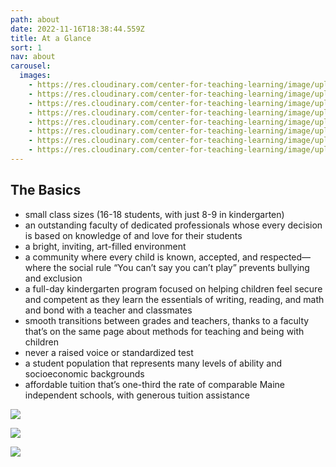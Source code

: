```yaml
---
path: about
date: 2022-11-16T18:38:44.559Z
title: At a Glance
sort: 1
nav: about
carousel:
  images:
    - https://res.cloudinary.com/center-for-teaching-learning/image/upload/v1665867861/Home%20page%20photos/school.1080.37_rq7fgb.jpg
    - https://res.cloudinary.com/center-for-teaching-learning/image/upload/v1665867862/Home%20page%20photos/school.1080.7_r3fkdb.jpg
    - https://res.cloudinary.com/center-for-teaching-learning/image/upload/v1665867864/Home%20page%20photos/school.1080.16_lkhcjm.jpg
    - https://res.cloudinary.com/center-for-teaching-learning/image/upload/v1665867861/Home%20page%20photos/school.1080.2_r0zw2k.jpg
    - https://res.cloudinary.com/center-for-teaching-learning/image/upload/v1665867858/Home%20page%20photos/school.1080.22_gmsyl1.jpg
    - https://res.cloudinary.com/center-for-teaching-learning/image/upload/v1665867863/Home%20page%20photos/school.1080.6_hgmmqf.jpg
    - https://res.cloudinary.com/center-for-teaching-learning/image/upload/v1665867863/Home%20page%20photos/school.1080.5_twrpvd.jpg
    - https://res.cloudinary.com/center-for-teaching-learning/image/upload/v1665867861/Home%20page%20photos/school.1080.38_vqfsuj.jpg
---
```

## The Basics

* small class sizes (16-18 students, with just 8-9 in kindergarten)
* an outstanding faculty of dedicated professionals whose every decision is based on knowledge of and love for their students
* a bright, inviting, art-filled environment
* a community where every child is known, accepted, and respected—where the social rule “You can’t say you can’t play” prevents bullying and exclusion
* a full-day kindergarten program focused on helping children feel secure and competent as they learn the essentials of writing, reading, and math and bond with a teacher and classmates
* smooth transitions between grades and teachers, thanks to a faculty that’s on the same page about methods for teaching and being with children
* never a raised voice or standardized test
* a student population that represents many levels of ability and socioeconomic backgrounds
* affordable tuition that’s one-third the rate of comparable Maine independent schools, with generous tuition assistance



![](https://res.cloudinary.com/center-for-teaching-learning/image/upload/v1663696170/ctl.display.graphics.68_duqprc.svg)

![](https://res.cloudinary.com/center-for-teaching-learning/image/upload/v1663696214/ctl.display.graphics.78_butqf8.svg)

![](https://res.cloudinary.com/center-for-teaching-learning/image/upload/v1663696735/ctl.display.graphics.6228_n1edtt.svg)